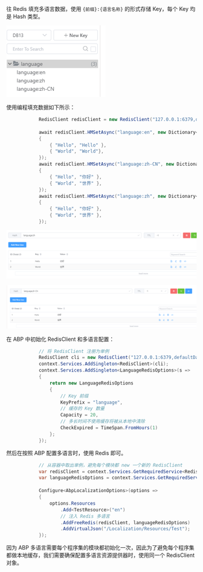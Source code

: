 往 Redis 填充多语言数据，使用 `{前缀}:{语言名称}` 的形式存储 Key，每个 Key 均是 Hash 类型。

![image-20231209085550710](images/image-20231209085550710.png)

使用编程填充数据如下所示：
```csharp
			RedisClient redisClient = new RedisClient("127.0.0.1:6379,defaultDatabase=13");

			await redisClient.HMSetAsync("language:en", new Dictionary<string, string>
			{
				{ "Hello", "Hello" },
				{ "World", "World"},
			});
			await redisClient.HMSetAsync("language:zh-CN", new Dictionary<string, string>
			{
				{ "Hello", "你好" },
				{ "World", "世界" },
			});
			await redisClient.HMSetAsync("language:zh", new Dictionary<string, string>
			{
				{ "Hello", "你好" },
				{ "World", "世界" },
			});
```



![image-20231209085649631](images/image-20231209085649631.png)

![image-20231209085657772](images/image-20231209085657772.png)





在 ABP 中初始化 RedisClient 和多语言配置：

```csharp
			// 将 RedisClient 注册为单例
			RedisClient cli = new RedisClient("127.0.0.1:6379,defaultDatabase=13");
			context.Services.AddSingleton<RedisClient>(cli);
			context.Services.AddSingleton<LanguageRedisOptions>(s =>
			{
				return new LanguageRedisOptions
				{
                    // Key 前缀
					KeyPrefix = "language",
                    // 缓存的 Key 数量
					Capacity = 20,
                    // 多长时间不使用缓存将被从本地中清除
					CheckExpired = TimeSpan.FromHours(1)
				};
			});
```



然后在按照 ABP 配置多语言时，使用 Redis 即可。

```csharp
			// 从容器中取出单例，避免每个模块都 new 一个新的 RedisClient
			var redisClient = context.Services.GetRequiredService<RedisClient>();
			var languageRedisOptions = context.Services.GetRequiredService<LanguageRedisOptions>();

			Configure<AbpLocalizationOptions>(options =>
			{
				options.Resources
					.Add<TestResource>("en")
					// 注入 Redis 多语言
					.AddFreeRedis(redisClient, languageRedisOptions)
					.AddVirtualJson("/Localization/Resources/Test");
			});
```



因为 ABP 多语言需要每个程序集的模块都初始化一次，因此为了避免每个程序集都做本地缓存，我们需要确保配置多语言资源提供器时，使用同一个 RedisClient 对象。

